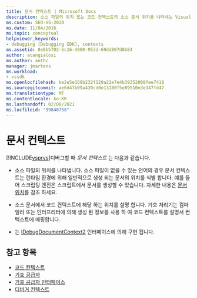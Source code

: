 ```yaml
---
title: 문서 컨텍스트 | Microsoft Docs
description: 소스 파일의 위치 또는 코드 컨텍스트의 소스 문서 위치를 나타내는 Visual Studio 디버깅의 문서 컨텍스트에 대해 알아봅니다.
ms.custom: SEO-VS-2020
ms.date: 11/04/2016
ms.topic: conceptual
helpviewer_keywords:
- debugging [Debugging SDK], contexts
ms.assetid: 8e8b5702-5c16-4988-953d-69dd807d8b84
author: acangialosi
ms.author: anthc
manager: jmartens
ms.workload:
- vssdk
ms.openlocfilehash: be2e5e168b232f120a22e7e4b39352008fee7418
ms.sourcegitcommit: ae6d47b09a439cd0e13180f5e89510e3e347fd47
ms.translationtype: MT
ms.contentlocale: ko-KR
ms.lasthandoff: 02/08/2021
ms.locfileid: "99840758"
---
```

# <a name="document-context"></a>문서 컨텍스트
[!INCLUDE[vsprvs](../../code-quality/includes/vsprvs_md.md)]디버그할 때 *문서 컨텍스트* 는 다음과 같습니다.

- 소스 파일의 위치를 나타냅니다. 소스 파일이 없을 수 있는 언어의 경우 문서 컨텍스트는 런타임 환경에 의해 일반적으로 생성 되는 문서의 위치를 식별 합니다. 예를 들어 스크립팅 엔진은 스크립트에서 문서를 생성할 수 있습니다. 자세한 내용은 [문서 위치](../../extensibility/debugger/document-position.md)를 참조 하세요.

- 소스 문서에서 코드 컨텍스트에 해당 하는 위치를 설명 합니다. 기호 처리기는 컴파일러 또는 인터프리터에 의해 생성 된 정보를 사용 하 여 코드 컨텍스트를 설명서 컨텍스트에 매핑합니다.

- 는 [IDebugDocumentContext2](../../extensibility/debugger/reference/idebugdocumentcontext2.md) 인터페이스에 의해 구현 됩니다.

## <a name="see-also"></a>참고 항목
- [코드 컨텍스트](../../extensibility/debugger/code-context.md)
- [기호 공급자](../../extensibility/debugger/symbol-provider.md)
- [기호 공급자 인터페이스](../../extensibility/debugger/reference/symbol-provider-interfaces.md)
- [디버거 컨텍스트](../../extensibility/debugger/debugger-contexts.md)
